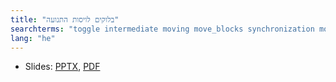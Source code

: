 ```yaml
---
title: "בלוקים לויסות התנועה"
searchterms: "toggle intermediate moving move_blocks synchronization motor_synchronization regulated_power unregulated_motor ramp_up ramp_down בלוקים_לויסות_התנועה"
lang: "he"
---
```

 <ul>
 <li class="ng-binding">Slides:
 <a href="ProgrammingLessons/intermediate/MovingBlocks.pptx">PPTX</a>,
 <a href="ProgrammingLessons/intermediate/MovingBlocks.pdf">PDF</a>
 </li>
 </ul>
